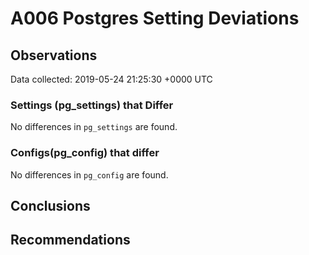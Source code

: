 # A006 Postgres Setting Deviations #

## Observations ##
Data collected: 2019-05-24 21:25:30 +0000 UTC  

### Settings (pg_settings) that Differ ###

No differences in `pg_settings` are found.

### Configs(pg_config) that differ ###

No differences in `pg_config` are found.



## Conclusions ##


## Recommendations ##


